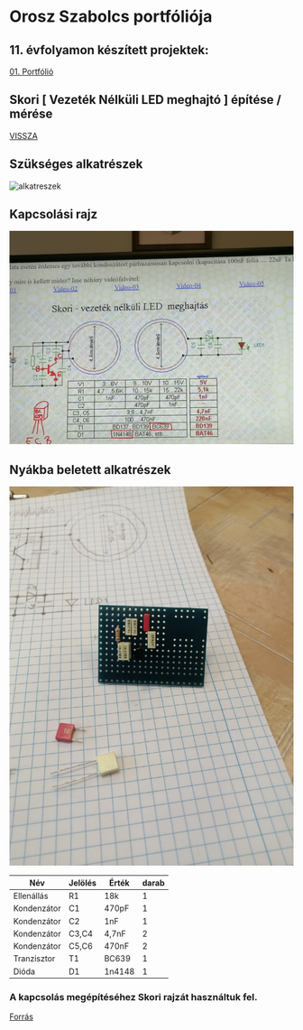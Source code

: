 # Orosz Szabolcs portfóliója

## 11. évfolyamon készített projektek:

[01. Portfólió](https://github.com/oroszszr/portfolio)

## Skori [ Vezeték Nélküli LED meghajtó ] építése / mérése

[VISSZA](https://oroszszr.github.io/portfolio/)

## Szükséges alkatrészek

![alkatreszek](alkatreszek.jpg "Kellő Alkatrészek ")

## Kapcsolási rajz

![kapcsolasirajz](kapcsolas.jpg "kapcsolási rajz")

## Nyákba beletett alkatrészek

![aramkor](aramkor.jpg "Az elkészült kapcsolás")

|Név|Jelölés|Érték|darab|
|----|----|----|------|
|Ellenállás|R1|18k|1|
|Kondenzátor|C1|470pF|1|
|Kondenzátor|C2|1nF|1|
|Kondenzátor|C3,C4|4,7nF|2|
|Kondenzátor|C5,C6|470nF|2|
|Tranzisztor|T1|BC639|1|
|Dióda|D1|1n4148|1|

### A kapcsolás megépítéséhez Skori rajzát használtuk fel. 

[Forrás](http://skory.gylcomp.hu/kapcs/kapcs.html)
